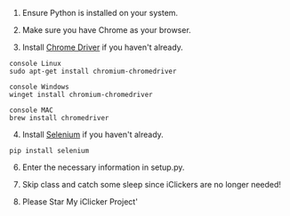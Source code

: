 1. Ensure Python is installed on your system.

2. Make sure you have Chrome as your browser.

3. Install [Chrome Driver](https://developer.chrome.com/docs/chromedriver/downloads) if you haven't already.

```
console Linux
sudo apt-get install chromium-chromedriver

console Windows
winget install chromium-chromedriver

console MAC
brew install chromedriver

```

4. Install [Selenium](https://www.selenium.dev/documentation/webdriver/getting_started/install_library/) if you haven't already.

```console
pip install selenium
```

6. Enter the necessary information in setup.py.

7. Skip class and catch some sleep since iClickers are no longer needed!

8. Please Star My iClicker Project'
